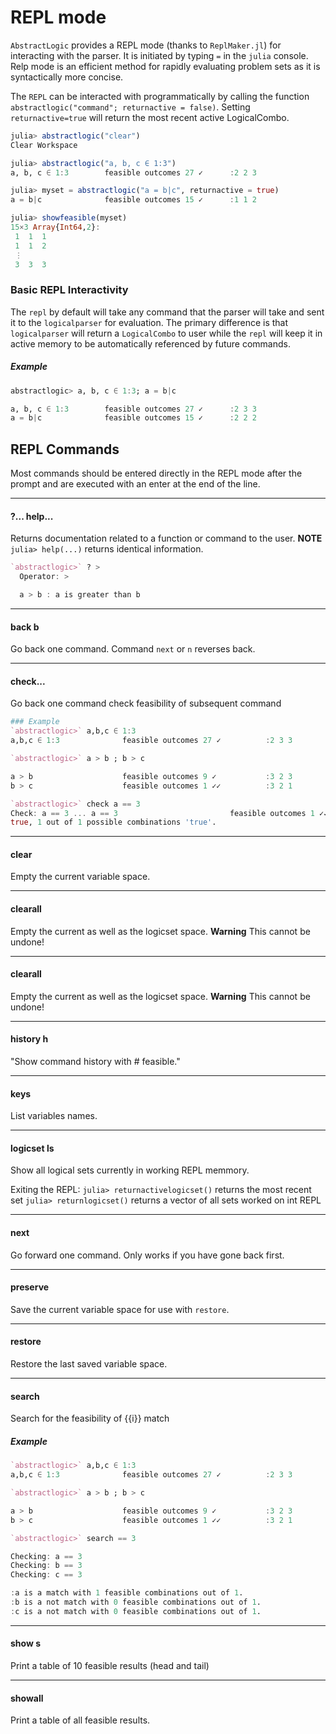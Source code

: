 # REPL mode

`AbstractLogic` provides a REPL mode (thanks to `ReplMaker.jl`) for interacting with the parser. It is initiated by typing `=` in the `julia` console. Relp mode is an efficient method for rapidly evaluating problem sets as it is syntactically more concise.

The `REPL` can be interacted with programmatically by calling the function `abstractlogic("command"; returnactive = false)`. Setting `returnactive=true` will return the most recent active LogicalCombo.

```julia
julia> abstractlogic("clear")
Clear Workspace

julia> abstractlogic("a, b, c ∈ 1:3")
a, b, c ∈ 1:3        feasible outcomes 27 ✓      :2 2 3

julia> myset = abstractlogic("a = b|c", returnactive = true)
a = b|c              feasible outcomes 15 ✓      :1 1 2

julia> showfeasible(myset)
15×3 Array{Int64,2}:
 1  1  1
 1  1  2
 ⋮      
 3  3  3
```

### Basic REPL Interactivity
The `repl` by default will take any command that the parser will take and sent it to the `logicalparser` for evaluation. The primary difference is that `logicalparser` will return a `LogicalCombo` to user while the `repl` will keep it in active memory to be automatically referenced by future commands.
##### Example
```julia
abstractlogic> a, b, c ∈ 1:3; a = b|c

a, b, c ∈ 1:3        feasible outcomes 27 ✓      :2 3 3
a = b|c              feasible outcomes 15 ✓      :2 2 2
```

## REPL Commands
Most commands should be entered directly in the REPL mode after the prompt and are executed with an enter at the end of the line.

---
#### ?... help...
Returns documentation related to a function or command to the user.
**NOTE** `julia> help(...)` returns identical information.
```julia
`abstractlogic>` ? >
  Operator: >

  a > b : a is greater than b
```

---
#### back b
Go back one command. Command `next` or `n` reverses back.

---
#### check...
Go back one command
check feasibility of subsequent command
```julia
### Example
`abstractlogic>` a,b,c ∈ 1:3
a,b,c ∈ 1:3              feasible outcomes 27 ✓          :2 3 3

`abstractlogic>` a > b ; b > c

a > b                    feasible outcomes 9 ✓           :3 2 3
b > c                    feasible outcomes 1 ✓✓          :3 2 1

`abstractlogic>` check a == 3
Check: a == 3 ... a == 3                         feasible outcomes 1 ✓✓          :3 2 1
true, 1 out of 1 possible combinations 'true'.
```
---
#### clear
Empty the current variable space.

---
#### clearall
Empty the current as well as the logicset space.
**Warning** This cannot be undone!

---
#### clearall
Empty the current as well as the logicset space.
**Warning** This cannot be undone!

---
#### history h
"Show command history with # feasible."

---
#### keys
List variables names.

---
#### logicset ls
Show all logical sets currently in working REPL memmory.

Exiting the REPL:
`julia> returnactivelogicset()` returns the most recent set
`julia> returnlogicset()` returns a vector of all sets worked on int REPL

---
#### next
Go forward one command. Only works if you have gone back first.

---
#### preserve
Save the current variable space for use with `restore`.

---
#### restore
Restore the last saved variable space.


---
#### search
Search for the feasibility of {{i}} match
##### Example
```julia
`abstractlogic>` a,b,c ∈ 1:3
a,b,c ∈ 1:3              feasible outcomes 27 ✓          :2 3 3

`abstractlogic>` a > b ; b > c

a > b                    feasible outcomes 9 ✓           :3 2 3
b > c                    feasible outcomes 1 ✓✓          :3 2 1

`abstractlogic>` search == 3

Checking: a == 3
Checking: b == 3
Checking: c == 3

:a is a match with 1 feasible combinations out of 1.
:b is a not match with 0 feasible combinations out of 1.
:c is a not match with 0 feasible combinations out of 1.
```
---
#### show s
Print a table of 10 feasible results (head and tail)

---
#### showall
Print a table of all feasible results.
